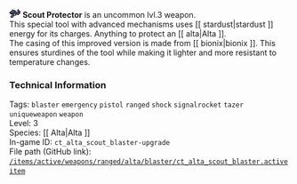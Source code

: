 ![ ](https://raw.githubusercontent.com/Ceterai/Enternia/main/items/active/weapons/ranged/alta/blaster/ct_alta_scout_blaster_2.png) **Scout Protector** is an uncommon lvl.3 weapon.  
This special tool with advanced mechanisms uses [[ stardust|stardust ]] energy for its charges. Anything to protect an [[ alta|Alta ]].  
The casing of this improved version is made from [[ bionix|bionix ]]. This ensures sturdines of the tool while making it lighter and more resistant to temperature changes.

### Technical Information

Tags: `blaster` `emergency` `pistol` `ranged` `shock` `signalrocket` `tazer` `uniqueweapon` `weapon`  
Level: 3  
Species: [[ Alta|Alta ]]  
In-game ID: `ct_alta_scout_blaster-upgrade`  
File path (GitHub link): [`/items/active/weapons/ranged/alta/blaster/ct_alta_scout_blaster.activeitem`](https://github.com/Ceterai/Enternia/blob/main/items/active/weapons/ranged/alta/blaster/ct_alta_scout_blaster.activeitem)
